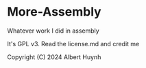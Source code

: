 # More-Assembly
Whatever work I did in assembly

It's GPL v3. Read the license.md and credit me

Copyright (C) 2024  Albert Huynh
